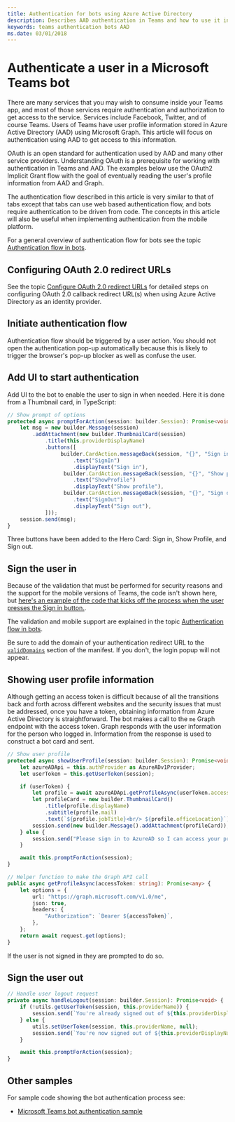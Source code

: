 ```yaml
---
title: Authentication for bots using Azure Active Directory
description: Describes AAD authentication in Teams and how to use it in your bots
keywords: teams authentication bots AAD
ms.date: 03/01/2018
---
```

# Authenticate a user in a Microsoft Teams bot

There are many services that you may wish to consume inside your Teams app, and most of those services require authentication and authorization to get access to the service. Services include Facebook, Twitter, and of course Teams. Users of Teams have user profile information stored in Azure Active Directory (AAD) using Microsoft Graph. This article will focus on authentication using AAD to get access to this information.

OAuth is an open standard for authentication used by AAD and many other service providers. Understanding OAuth is a prerequisite for working with authentication in Teams and AAD. The examples below use the OAuth2 Implicit Grant flow with the goal of eventually reading the user's profile information from AAD and Graph.

The authentication flow described in this article is very similar to that of tabs except that tabs can use web based authentication flow, and bots require authentication to be driven from code. The concepts in this article will also be useful when implementing authentication from the mobile platform.

For a general overview of authentication flow for bots see the topic [Authentication flow in bots](~/concepts/authentication/auth-flow-bot).

## Configuring OAuth 2.0 redirect URLs

See the topic [Configure OAuth 2.0 redirect URLs](~/concepts/authentication/configure-AAD) for detailed steps on configuring OAuth 2.0 callback redirect URL(s) when using Azure Active Directory as an identity provider.

## Initiate authentication flow

Authentication flow should be triggered by a user action. You should not open the authentication pop-up automatically because this is likely to trigger the browser's pop-up blocker as well as confuse the user.

## Add UI to start authentication

Add UI to the bot to enable the user to sign in when needed. Here it is done from a Thumbnail card, in TypeScript:

```TypeScript
// Show prompt of options
protected async promptForAction(session: builder.Session): Promise<void> {
    let msg = new builder.Message(session)
        .addAttachment(new builder.ThumbnailCard(session)
            .title(this.providerDisplayName)
            .buttons([
                 builder.CardAction.messageBack(session, "{}", "Sign in")
                     .text("SignIn")
                     .displayText("Sign in"),
                  builder.CardAction.messageBack(session, "{}", "Show profile")
                     .text("ShowProfile")
                     .displayText("Show profile"),
                  builder.CardAction.messageBack(session, "{}", "Sign out")
                     .text("SignOut")
                     .displayText("Sign out"),
            ]));
    session.send(msg);
}
```

Three buttons have been added to the Hero Card: Sign in, Show Profile, and Sign out.

## Sign the user in

Because of the validation that must be performed for security reasons and the support for the mobile versions of Teams, the code isn't shown here, but [here's an example of the code that kicks off the process when the user presses the Sign in button.](https://github.com/OfficeDev/microsoft-teams-sample-auth-node/blob/e84020562d7c8b83f4a357a4a4d91298c5d2989d/src/dialogs/BaseIdentityDialog.ts#L154-L195).

The validation and mobile support are explained in the topic [Authentication flow in bots](~/concepts/authentication/auth-flow-bot).

Be sure to add the domain of your authentication redirect URL to the [`validDomains`](~/resources/schema/manifest-schema#validdomains) section of the manifest. If you don't, the login popup will not appear.

## Showing user profile information

Although getting an access token is difficult because of all the transitions back and forth across different websites and the security issues that must be addressed, once you have a token, obtaining information from Azure Active Directory is straightforward. The bot makes a call to the `me` Graph endpoint with the access token. Graph responds with the user information for the person who logged in. Information from the response is used to construct a bot card and sent.

```TypeScript
// Show user profile
protected async showUserProfile(session: builder.Session): Promise<void> {
    let azureADApi = this.authProvider as AzureADv1Provider;
    let userToken = this.getUserToken(session);

    if (userToken) {
        let profile = await azureADApi.getProfileAsync(userToken.accessToken);
        let profileCard = new builder.ThumbnailCard()
            .title(profile.displayName)
            .subtitle(profile.mail)
            .text(`${profile.jobTitle}<br/> ${profile.officeLocation}`);
        session.send(new builder.Message().addAttachment(profileCard));
    } else {
        session.send("Please sign in to AzureAD so I can access your profile.");
    }

    await this.promptForAction(session);
}

// Helper function to make the Graph API call
public async getProfileAsync(accessToken: string): Promise<any> {
    let options = {
        url: "https://graph.microsoft.com/v1.0/me",
        json: true,
        headers: {
            "Authorization": `Bearer ${accessToken}`,
        },
    };
    return await request.get(options);
}
```

If the user is not signed in they are prompted to do so.

## Sign the user out

```TypeScript
// Handle user logout request
private async handleLogout(session: builder.Session): Promise<void> {
    if (!utils.getUserToken(session, this.providerName)) {
        session.send(`You're already signed out of ${this.providerDisplayName}.`);
    } else {
        utils.setUserToken(session, this.providerName, null);
        session.send(`You're now signed out of ${this.providerDisplayName}.`);
    }

    await this.promptForAction(session);
}
```

## Other samples

For sample code showing the bot authentication process see:

* [Microsoft Teams bot authentication sample](https://github.com/OfficeDev/microsoft-teams-sample-auth-node)
